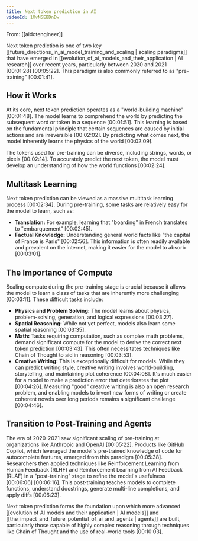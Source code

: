 ```yaml
---
title: Next token prediction in AI
videoId: 1XvN5EBDnDw
---
```


From: [[aidotengineer]] <br/> 

Next token prediction is one of two key [[future_directions_in_ai_model_training_and_scaling | scaling paradigms]] that have emerged in [[evolution_of_ai_models_and_their_application | AI research]] over recent years, particularly between 2020 and 2021 <a class="yt-timestamp" data-t="00:01:28">[00:01:28]</a> <a class="yt-timestamp" data-t="00:05:22">[00:05:22]</a>. This paradigm is also commonly referred to as "pre-training" <a class="yt-timestamp" data-t="00:01:41">[00:01:41]</a>.

## How it Works
At its core, next token prediction operates as a "world-building machine" <a class="yt-timestamp" data-t="00:01:48">[00:01:48]</a>. The model learns to comprehend the world by predicting the subsequent word or token in a sequence <a class="yt-timestamp" data-t="00:01:51">[00:01:51]</a>. This learning is based on the fundamental principle that certain sequences are caused by initial actions and are irreversible <a class="yt-timestamp" data-t="00:02:02">[00:02:02]</a>. By predicting what comes next, the model inherently learns the physics of the world <a class="yt-timestamp" data-t="00:02:09">[00:02:09]</a>.

The tokens used for pre-training can be diverse, including strings, words, or pixels <a class="yt-timestamp" data-t="00:02:14">[00:02:14]</a>. To accurately predict the next token, the model must develop an understanding of how the world functions <a class="yt-timestamp" data-t="00:02:24">[00:02:24]</a>.

## Multitask Learning
Next token prediction can be viewed as a massive multitask learning process <a class="yt-timestamp" data-t="00:02:34">[00:02:34]</a>. During pre-training, some tasks are relatively easy for the model to learn, such as:
*   **Translation:** For example, learning that "boarding" in French translates to "embarquement" <a class="yt-timestamp" data-t="00:02:45">[00:02:45]</a>.
*   **Factual Knowledge:** Understanding general world facts like "the capital of France is Paris" <a class="yt-timestamp" data-t="00:02:56">[00:02:56]</a>. This information is often readily available and prevalent on the internet, making it easier for the model to absorb <a class="yt-timestamp" data-t="00:03:01">[00:03:01]</a>.

## The Importance of Compute
Scaling compute during the pre-training stage is crucial because it allows the model to learn a class of tasks that are inherently more challenging <a class="yt-timestamp" data-t="00:03:11">[00:03:11]</a>. These difficult tasks include:
*   **Physics and Problem Solving:** The model learns about physics, problem-solving, generation, and logical expressions <a class="yt-timestamp" data-t="00:03:27">[00:03:27]</a>.
*   **Spatial Reasoning:** While not yet perfect, models also learn some spatial reasoning <a class="yt-timestamp" data-t="00:03:35">[00:03:35]</a>.
*   **Math:** Tasks requiring computation, such as complex math problems, demand significant compute for the model to derive the correct next token prediction <a class="yt-timestamp" data-t="00:03:43">[00:03:43]</a>. This often necessitates techniques like Chain of Thought to aid in reasoning <a class="yt-timestamp" data-t="00:03:53">[00:03:53]</a>.
*   **Creative Writing:** This is exceptionally difficult for models. While they can predict writing style, creative writing involves world-building, storytelling, and maintaining plot coherence <a class="yt-timestamp" data-t="00:04:08">[00:04:08]</a>. It's much easier for a model to make a prediction error that deteriorates the plot <a class="yt-timestamp" data-t="00:04:26">[00:04:26]</a>. Measuring "good" creative writing is also an open research problem, and enabling models to invent new forms of writing or create coherent novels over long periods remains a significant challenge <a class="yt-timestamp" data-t="00:04:46">[00:04:46]</a>.

## Transition to Post-Training and Agents
The era of 2020-2021 saw significant scaling of pre-training at organizations like Anthropic and OpenAI <a class="yt-timestamp" data-t="00:05:22">[00:05:22]</a>. Products like GitHub Copilot, which leveraged the model's pre-trained knowledge of code for autocomplete features, emerged from this paradigm <a class="yt-timestamp" data-t="00:05:38">[00:05:38]</a>. Researchers then applied techniques like Reinforcement Learning from Human Feedback (RLHF) and Reinforcement Learning from AI Feedback (RLAF) in a "post-training" stage to refine the model's usefulness <a class="yt-timestamp" data-t="00:06:06">[00:06:06]</a> <a class="yt-timestamp" data-t="00:06:16">[00:06:16]</a>. This post-training teaches models to complete functions, understand docstrings, generate multi-line completions, and apply diffs <a class="yt-timestamp" data-t="00:06:23">[00:06:23]</a>.

Next token prediction forms the foundation upon which more advanced [[evolution of AI models and their application | AI models]] and [[the_impact_and_future_potential_of_ai_and_agents | agents]] are built, particularly those capable of highly complex reasoning through techniques like Chain of Thought and the use of real-world tools <a class="yt-timestamp" data-t="00:10:03">[00:10:03]</a>.